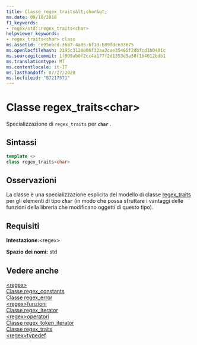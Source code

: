 ```yaml
---
title: Classe regex_traits&lt;char&gt;
ms.date: 09/10/2018
f1_keywords:
- regex/std::regex_traits<char>
helpviewer_keywords:
- regex_traits<char> class
ms.assetid: ce95ebcd-3687-4ad5-bf1d-b89fdc633675
ms.openlocfilehash: 2395c3120006f32aa2cae35465f2dbfcd1b0401c
ms.sourcegitcommit: 1f009ab0f2cc4a177f2d1353d5a38f164612bdb1
ms.translationtype: MT
ms.contentlocale: it-IT
ms.lasthandoff: 07/27/2020
ms.locfileid: "87217571"
---
```

# <a name="regex_traitsltchargt-class"></a>Classe regex_traits&lt;char&gt;

Specializzazione di `regex_traits` per **`char`** .

## <a name="syntax"></a>Sintassi

```cpp
template <>
class regex_traits<char>
```

## <a name="remarks"></a>Osservazioni

La classe è una specializzazione esplicita del modello di classe [regex_traits](../standard-library/regex-traits-class.md) per gli elementi di tipo **`char`** (in modo che possa sfruttare i vantaggi delle funzioni della libreria che modificano oggetti di questo tipo).

## <a name="requirements"></a>Requisiti

**Intestazione:**\<regex>

**Spazio dei nomi:** std

## <a name="see-also"></a>Vedere anche

[\<regex>](../standard-library/regex.md)\
[Classe regex_constants](../standard-library/regex-constants-class.md)\
[Classe regex_error](../standard-library/regex-error-class.md)\
[\<regex>funzioni](../standard-library/regex-functions.md)\
[Classe regex_iterator](../standard-library/regex-iterator-class.md)\
[\<regex>operatori](../standard-library/regex-operators.md)\
[Classe regex_token_iterator](../standard-library/regex-token-iterator-class.md)\
[Classe regex_traits](../standard-library/regex-traits-class.md)\
[\<regex>typedef](../standard-library/regex-typedefs.md)
